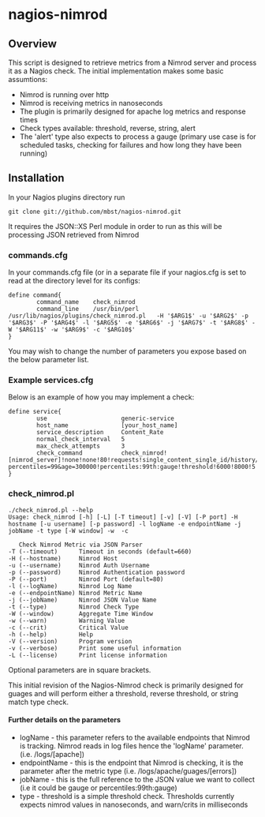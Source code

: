 # nagios-nimrod

## Overview

This script is designed to retrieve metrics from a Nimrod server and process it as a Nagios check. The initial implementation makes some basic assumtions:
* Nimrod is running over http
* Nimrod is receiving metrics in nanoseconds
* The plugin is primarily designed for apache log metrics and response times
* Check types available: threshold, reverse, string, alert
* The 'alert' type also expects to process a gauge (primary use case is for scheduled tasks, checking for failures and how long they have been running)

## Installation

In your Nagios plugins directory run

<pre><code>git clone git://github.com/mbst/nagios-nimrod.git</code></pre>
It requires the JSON::XS Perl module in order to run as this will be processing JSON retrieved from Nimrod

### commands.cfg

In your commands.cfg file (or in a separate file if your nagios.cfg is set to read at the directory level for its configs:
<pre><code>define command{
        command_name    check_nimrod
        command_line    /usr/bin/perl /usr/lib/nagios/plugins/check_nimrod.pl   -H '$ARG1$' -u '$ARG2$' -p '$ARG3$' -P '$ARG4$' -l '$ARG5$' -e '$ARG6$' -j '$ARG7$' -t '$ARG8$' -W '$ARG11$' -w '$ARG9$' -c '$ARG10$'
}
</code></pre>
You may wish to change the number of parameters you expose based on the below parameter list.

### Example services.cfg
Below is an example of how you may implement a check:
<pre><code>define service{
        use                     generic-service
        host_name               [your_host_name]
        service_description     Content_Rate
        normal_check_interval   5
        max_check_attempts      3
        check_command           check_nimrod![nimrod_server]!none!none!80!requests!single_content_single_id/history/aggregate?percentiles=99&age=300000!percentiles:99th:gauge!threshold!6000!8000!5
}</code></pre>


### check_nimrod.pl

<pre><code>./check_nimrod.pl --help
Usage: check_nimrod [-h] [-L] [-T timeout] [-v] [-V] [-P port] -H hostname [-u username] [-p password] -l logName -e endpointName -j jobName -t type [-W window] -w <warning> -c <critical>

   Check Nimrod Metric via JSON Parser
-T (--timeout)      Timeout in seconds (default=660)
-H (--hostname)     Nimrod Host
-u (--username)     Nimrod Auth Username
-p (--password)     Nimrod Authentication password
-P (--port)         Nimrod Port (default=80)
-l (--logName)      Nimrod Log Name
-e (--endpointName) Nimrod Metric Name
-j (--jobName)      Nimrod JSON Value Name
-t (--type)         Nimrod Check Type
-W (--window)       Aggregate Time Window
-w (--warn)         Warning Value
-c (--crit)         Critical Value
-h (--help)         Help
-V (--version)      Program version
-v (--verbose)      Print some useful information
-L (--license)      Print license information</code></pre>
Optional parameters are in square brackets.

This initial revision of the Nagios-Nimrod check is primarily designed for guages and will perform either a threshold, reverse threshold, or string match type check.

#### Further details on the parameters

* logName - this parameter refers to the available endpoints that Nimrod is tracking. Nimrod reads in log files hence the 'logName' parameter. (i.e. /logs/[apache])
* endpointName - this is the endpoint that Nimrod is checking, it is the parameter after the metric type (i.e. /logs/apache/guages/[errors])
* jobName - this is the full reference to the JSON value we want to collect (i.e it could be gauge or percentiles:99th:gauge)
* type - threshold is a simple threshold check. Thresholds currently expects nimrod values in nanoseconds, and warn/crits in milliseconds 